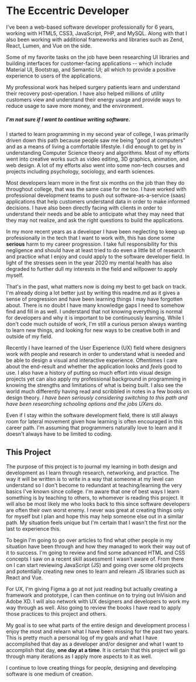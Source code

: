 # The Eccentric Developer
I've been a web-based software developer professionally for 6 years, working with HTML5, CSS3, JavaScript, PHP, and MySQL. Along with that I also been working with additional frameworks and libraries such as Zend, React, Lumen, and Vue on the side.

Some of my favorite tasks on the job have been researching UI libraries and building interfaces for customer-facing applications -- which include Material UI, Bootstrap, and Semantic UI; all which to provide a positive experience to users of the applications.

My professional work has helped surgery patients learn and understand their recovery post-operation. I have also helped millions of utility customers view and understand their energy usage and provide ways to reduce usage to save more money, and the environment.

##### *I'm not sure if I want to continue writing software.*

I started to learn programming in my second year of college, I was primarily driven down this path because people saw me being "good at computers" and as a means of living a comfortable lifestyle. I did enough to get by in understanding Computer Science theory and algorithms. Most of my efforts went into creative works such as video editing, 3D graphics, animation, and web design. A lot of my efforts also went into some non-tech courses and projects including psychology, sociology, and earth sciences.

Most developers learn more in the first six months on the job than they do throughout college, that was the same case for me too. I have worked with professional development teams to push out software-as-a-service (saas) applications that help customers understand data in order to make informed decisions. I have also been directly facing with clients in order to understand their needs and be able to anticipate what they may need that they may not realize, and ask the right questions to build the applications.

In my more recent years as a developer I have been neglecting to keep up professionally in the tech that I want to work with, this has done some **serious** harm to my career progression. I take full responsibility for this negligence and should have at least tried to do even a little bit of research and practice what I enjoy and could apply to the software developer field. In light of the stresses seen in the year 2020 my mental health has also degraded to further dull my interests in the field and willpower to apply myself.

That's in the past, what matters now is doing my best to get back on track. I'm already doing a lot better just by writing this readme.md as it gives a sense of progression and have been learning things I may have forgotten about. There is no doubt I have many knowledge gaps I need to somehow find and fill in as well. I understand that not knowing everything is normal for developers and why it is important to be continuously learning. While I don't code much outside of work, I'm still a curious person always wanting to learn new things, and looking for new ways to be creative both in and outside of my field.

Recently I have learned of the User Experience (UX) field where designers work with people and research in order to understand what is needed and be able to design a visual and interactive experience. Oftentimes I care about the end-result and whether the application looks and *feels* good to use. I also have a history of putting so much effort into visual design projects yet can also apply my professional background in programming in knowing the strengths and limitations of what is being built. I also see the world much differently having read and scribbled in notes in a few books on design theory. *I have been seriously considering switching to this path and have been researching schooling options and the jobs UXers do.*

Even if I stay within the software development field, there is still always room for lateral movement given how learning is often encouraged in this career path. I'm assuming that programmers naturally love to learn and it doesn't always have to be limited to coding.

## This Project

The purpose of this project is to journal my learning in both design and development as I learn through research, networking, and practice. The way it will be written is to write in a way that someone at my level can understand so I don't become to redundant at teaching/learning the very basics I've known since college. I'm aware that one of best ways I learn something is by teaching to others, to whomever is reading this project. It will also be most likely me who looks back to this since software developers are often their own worst enemy. I never was great at creating things only for myself but I plan and hope this may help someone else out in a similar path. My situation feels unique but I'm certain that I wasn't the first nor the last to experience this.

To begin I'm going to go over articles to find what other people in my situation have been through and how they managed to work their way out of it to success. I'm going to review and find some advanced HTML and CSS concepts I saw on a recent skill assessment I wasn't aware of. From there on I can start reviewing JavaScript (JS) and going over some old projects and potentially creating new ones to learn and relearn JS libraries such as React and Vue.

For UX, I'm giving Figma a go at not just reading but actually creating a framework and prototype, I can then continue on to trying out InVision and Adobe XD. I will also network with UX designers and developers to work my way through as well. Also going to review the books I have read to apply those practices to this project and others.

My goal is to see what parts of the entire design and development process I enjoy the most and relearn what I have been missing for the past two years. This is pretty much a personal log of my goals and what I have accomplished that day as a developer and/or designer and what I want to accomplish that day, **one day at a time**. It is certain that this project will go through many iterations as I apply more aspects to it as well.

I continue to love creating things for people, designing and developing software is one medium of creation.
